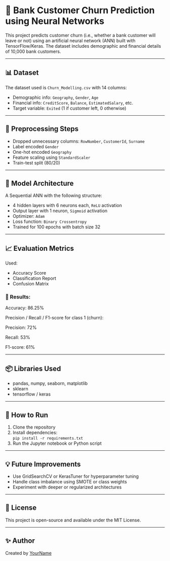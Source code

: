 # 🧠 Bank Customer Churn Prediction using Neural Networks

This project predicts customer churn (i.e., whether a bank customer will leave or not) using an artificial neural network (ANN) built with TensorFlow/Keras. The dataset includes demographic and financial details of 10,000 bank customers.

---

## 📊 Dataset

The dataset used is `Churn_Modelling.csv` with 14 columns:
- Demographic info: `Geography`, `Gender`, `Age`
- Financial info: `CreditScore`, `Balance`, `EstimatedSalary`, etc.
- Target variable: `Exited` (1 if customer left, 0 otherwise)

---

## 🔧 Preprocessing Steps

- Dropped unnecessary columns: `RowNumber`, `CustomerId`, `Surname`
- Label encoded `Gender`
- One-hot encoded `Geography`
- Feature scaling using `StandardScaler`
- Train-test split (80/20)

---

## 🧠 Model Architecture

A Sequential ANN with the following structure:
- 4 hidden layers with 6 neurons each, `ReLU` activation
- Output layer with 1 neuron, `Sigmoid` activation
- Optimizer: `Adam`
- Loss function: `Binary Crossentropy`
- Trained for 100 epochs with batch size 32

---

## 📈 Evaluation Metrics

Used:
- Accuracy Score
- Classification Report
- Confusion Matrix

### 🧪 Results:
Accuracy: 86.25%

Precision / Recall / F1-score for class 1 (churn):

Precision: 72%

Recall: 53%

F1-score: 61%



---

## 📦 Libraries Used

- pandas, numpy, seaborn, matplotlib
- sklearn
- tensorflow / keras

---

## 🚀 How to Run

1. Clone the repository
2. Install dependencies:  
   `pip install -r requirements.txt`
3. Run the Jupyter notebook or Python script

---

## 💡 Future Improvements

- Use GridSearchCV or KerasTuner for hyperparameter tuning
- Handle class imbalance using SMOTE or class weights
- Experiment with deeper or regularized architectures

---

## 📁 License

This project is open-source and available under the MIT License.

---

## ✨ Author

Created by [YourName](https://github.com/YourUsername)
